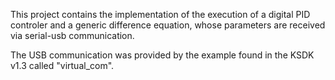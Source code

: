  This project contains the implementation of the execution of a digital PID controler and a generic difference equation, whose parameters are received via serial-usb communication.
 
 The USB communication was provided by the example found in the KSDK v1.3 called "virtual_com".
